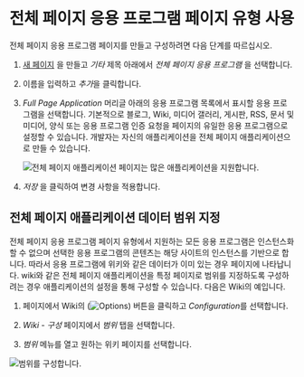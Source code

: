 # 전체 페이지 응용 프로그램 페이지 유형 사용

전체 페이지 응용 프로그램 페이지를 만들고 구성하려면 다음 단계를 따르십시오.

1. [새 페이지](./adding-a-page-to-a-site.md) 을 만들고 *기타* 제목 아래에서 *전체 페이지 응용 프로그램* 을 선택합니다.
1. 이름을 입력하고 *추가*을 클릭합니다.
1. *Full Page Application* 머리글 아래의 응용 프로그램 목록에서 표시할 응용 프로그램을 선택합니다. 기본적으로 블로그, Wiki, 미디어 갤러리, 게시판, RSS, 문서 및 미디어, 양식 또는 응용 프로그램 인증 요청을 페이지의 유일한 응용 프로그램으로 설정할 수 있습니다. 개발자는 자신의 애플리케이션을 전체 페이지 애플리케이션으로 만들 수 있습니다.

    ![전체 페이지 애플리케이션 페이지는 많은 애플리케이션을 지원합니다.](./using-the-full-page-application-page/images/01.png)

1. *저장* 을 클릭하여 변경 사항을 적용합니다.

## 전체 페이지 애플리케이션 데이터 범위 지정

전체 페이지 응용 프로그램 페이지 유형에서 지원하는 모든 응용 프로그램은 인스턴스화할 수 없으며 선택한 응용 프로그램의 콘텐츠는 해당 사이트의 인스턴스를 기반으로 합니다. 따라서 응용 프로그램에 위키와 같은 데이터가 이미 있는 경우 페이지에 나타납니다. wiki와 같은 전체 페이지 애플리케이션을 특정 페이지로 범위를 지정하도록 구성하려는 경우 애플리케이션의 설정을 통해 구성할 수 있습니다. 다음은 Wiki의 예입니다.

1. 페이지에서 Wiki의 (![Options](../../../images/icon-options.png)) 버튼을 클릭하고 *Configuration*를 선택합니다.

1. *Wiki - 구성* 페이지에서 *범위* 탭을 선택합니다.

1. *범위* 메뉴를 열고 원하는 위키 페이지를 선택합니다.

![범위를 구성합니다.](./using-the-full-page-application-page/images/02.png)
